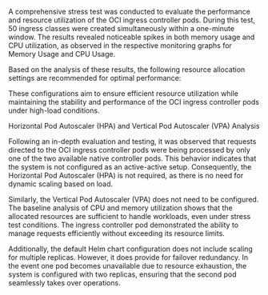 A comprehensive stress test was conducted to evaluate the performance and resource utilization of the OCI ingress controller pods. During this test, 50 ingress classes were created simultaneously within a one-minute window. The results revealed noticeable spikes in both memory usage and CPU utilization, as observed in the respective monitoring graphs for Memory Usage and CPU Usage.

Based on the analysis of these results, the following resource allocation settings are recommended for optimal performance:

These configurations aim to ensure efficient resource utilization while maintaining the stability and performance of the OCI ingress controller pods under high-load conditions.





Horizontal Pod Autoscaler (HPA) and Vertical Pod Autoscaler (VPA) Analysis

Following an in-depth evaluation and testing, it was observed that requests directed to the OCI ingress controller pods were being processed by only one of the two available native controller pods. This behavior indicates that the system is not configured as an active-active setup. Consequently, the Horizontal Pod Autoscaler (HPA) is not required, as there is no need for dynamic scaling based on load.

Similarly, the Vertical Pod Autoscaler (VPA) does not need to be configured. The baseline analysis of CPU and memory utilization shows that the allocated resources are sufficient to handle workloads, even under stress test conditions. The ingress controller pod demonstrated the ability to manage requests efficiently without exceeding its resource limits.

Additionally, the default Helm chart configuration does not include scaling for multiple replicas. However, it does provide for failover redundancy. In the event one pod becomes unavailable due to resource exhaustion, the system is configured with two replicas, ensuring that the second pod seamlessly takes over operations.


